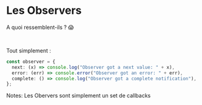 # Les Observers

<!-- .slide: class="with-code" -->

A quoi ressemblent-ils ? 😱

<br/>

<div class="fragment">

Tout simplement :

```typescript
const observer = {
  next: (x) => console.log("Observer got a next value: " + x),
  error: (err) => console.error("Observer got an error: " + err),
  complete: () => console.log("Observer got a complete notification"),
};
```

<!-- .element: class="big-code block" -->

</div>

Notes:
Les Obervers sont simplement un set de callbacks
